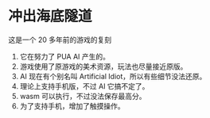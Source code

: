 # 冲出海底隧道

这是一个 20 多年前的游戏的复刻

1. 它在努力了 PUA AI 产生的。
2. 游戏使用了原游戏的美术资源，玩法也尽量接近原版。
3. AI 现在有个别名叫 Artificial Idiot，所以有些细节没法还原。
4. 理论上支持手机版，不过 AI 它搞不定了。
5. wasm 可以执行，不过没法保存最高分。
6. 为了支持手机，增加了触摸操作。

